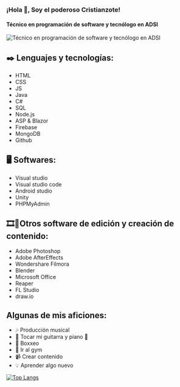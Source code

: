 ### ¡Hola 👋, Soy el poderoso Cristianzote!
#### Técnico en programación de software y tecnólogo en ADSI
![Técnico en programación de software y tecnólogo en ADSI](https://arturssmirnovs.github.io/github-profile-readme-generator/images/banner.png)

**✒️ Lenguajes y tecnologías:**
-
- HTML
- CSS
- JS
- Java
- C#
- SQL
- Node.js
- ASP & Blazor
- Firebase
- MongoDB
- Github

**🖥️ Softwares:**
-
- Visual studio
- Visual studio code
- Android studio
- Unity
- PHPMyAdmin

**🎞️🎼Otros software de edición y creación de contenido:**
-
- Adobe Photoshop
- Adobe AfterEffects
- Wondershare Filmora
- Blender
- Microsoft Office
- Reaper
- FL Studio
- draw.io

**Algunas de mis aficiones:**
-
- 🎶 Producción musical
- 🎸 Tocar mi guitarra y piano 🎹
- 🥊 Boxxeo
- 💪 Ir al gym
- 📹 Crear contenido
- 💡 Aprender algo nuevo

[![Top Langs](https://github-readme-stats.vercel.app/api/top-langs/?username=Cristianzote)](https://github.com/anuraghazra/github-readme-stats)

